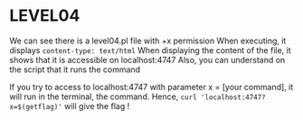 # LEVEL04

We can see there is a level04.pl file with +x permission
When executing, it displays `content-type: text/html`
When displaying the content of the file, it shows that it is accessible on localhost:4747
Also, you can understand on the script that it runs the command

If you try to access to localhost:4747 with parameter x = [your command], it will run in the terminal, the command.
Hence, `curl 'localhost:4747?x=$(getflag)'` will give the flag !
